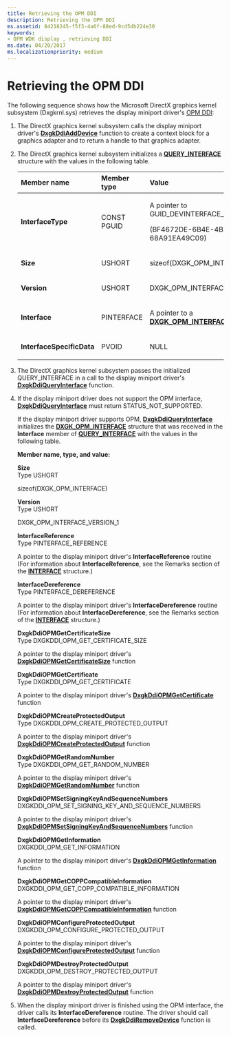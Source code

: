 ```yaml
---
title: Retrieving the OPM DDI
description: Retrieving the OPM DDI
ms.assetid: 84218245-f5f3-4a6f-88ed-9cd5db224e30
keywords:
- OPM WDK display , retrieving DDI
ms.date: 04/20/2017
ms.localizationpriority: medium
---
```


# Retrieving the OPM DDI


The following sequence shows how the Microsoft DirectX graphics kernel subsystem (Dxgkrnl.sys) retrieves the display miniport driver's [OPM DDI](supporting-output-protection-manager.md):

1. The DirectX graphics kernel subsystem calls the display miniport driver's [**DxgkDdiAddDevice**](https://msdn.microsoft.com/library/windows/hardware/ff559586) function to create a context block for a graphics adapter and to return a handle to that graphics adapter.

2. The DirectX graphics kernel subsystem initializes a [**QUERY\_INTERFACE**](https://msdn.microsoft.com/library/windows/hardware/ff569225) structure with the values in the following table.

   <table>
   <colgroup>
   <col width="33%" />
   <col width="33%" />
   <col width="33%" />
   </colgroup>
   <thead>
   <tr class="header">
   <th align="left">Member name</th>
   <th align="left">Member type</th>
   <th align="left">Value</th>
   </tr>
   </thead>
   <tbody>
   <tr class="odd">
   <td align="left"><p><strong>InterfaceType</strong></p></td>
   <td align="left"><p>CONST PGUID</p></td>
   <td align="left"><p>A pointer to GUID_DEVINTERFACE_OPM</p>
   <p>(BF4672DE-6B4E-4BE4-A325-68A91EA49C09)</p></td>
   </tr>
   <tr class="even">
   <td align="left"><p><strong>Size</strong></p></td>
   <td align="left"><p>USHORT</p></td>
   <td align="left"><p>sizeof(DXGK_OPM_INTERFACE)</p></td>
   </tr>
   <tr class="odd">
   <td align="left"><p><strong>Version</strong></p></td>
   <td align="left"><p>USHORT</p></td>
   <td align="left"><p>DXGK_OPM_INTERFACE_VERSION_1</p></td>
   </tr>
   <tr class="even">
   <td align="left"><p><strong>Interface</strong></p></td>
   <td align="left"><p>PINTERFACE</p></td>
   <td align="left"><p>A pointer to a <a href="https://msdn.microsoft.com/library/windows/hardware/ff561986" data-raw-source="[&lt;strong&gt;DXGK_OPM_INTERFACE&lt;/strong&gt;](https://msdn.microsoft.com/library/windows/hardware/ff561986)"><strong>DXGK_OPM_INTERFACE</strong></a> structure</p></td>
   </tr>
   <tr class="odd">
   <td align="left"><p><strong>InterfaceSpecificData</strong></p></td>
   <td align="left"><p>PVOID</p></td>
   <td align="left"><p>NULL</p></td>
   </tr>
   </tbody>
   </table>

     

3. The DirectX graphics kernel subsystem passes the initialized QUERY\_INTERFACE in a call to the display miniport driver's [**DxgkDdiQueryInterface**](https://msdn.microsoft.com/library/windows/hardware/ff559764) function.

4. If the display miniport driver does not support the OPM interface, [**DxgkDdiQueryInterface**](https://msdn.microsoft.com/library/windows/hardware/ff559764) must return STATUS\_NOT\_SUPPORTED.

   If the display miniport driver supports OPM, [**DxgkDdiQueryInterface**](https://msdn.microsoft.com/library/windows/hardware/ff559764) initializes the [**DXGK\_OPM\_INTERFACE**](https://msdn.microsoft.com/library/windows/hardware/ff561986) structure that was received in the **Interface** member of [**QUERY\_INTERFACE**](https://msdn.microsoft.com/library/windows/hardware/ff569225) with the values in the following table.

   **Member name, type, and value:**

   <span id="Size"></span><span id="size"></span><span id="SIZE"></span>**Size**  
   Type USHORT

   sizeof(DXGK\_OPM\_INTERFACE)

   <span id="Version"></span><span id="version"></span><span id="VERSION"></span>**Version**  
   Type USHORT

   DXGK\_OPM\_INTERFACE\_VERSION\_1

   <span id="InterfaceReference"></span><span id="interfacereference"></span><span id="INTERFACEREFERENCE"></span>**InterfaceReference**  
   Type PINTERFACE\_REFERENCE

   A pointer to the display miniport driver's **InterfaceReference** routine (For information about **InterfaceReference**, see the Remarks section of the [**INTERFACE**](https://msdn.microsoft.com/library/windows/hardware/ff547825) structure.)

   <span id="InterfaceDereference"></span><span id="interfacedereference"></span><span id="INTERFACEDEREFERENCE"></span>**InterfaceDereference**  
   Type PINTERFACE\_DEREFERENCE

   A pointer to the display miniport driver's **InterfaceDereference** routine (For information about **InterfaceDereference**, see the Remarks section of the [**INTERFACE**](https://msdn.microsoft.com/library/windows/hardware/ff547825) structure.)

   <span id="DxgkDdiOPMGetCertificateSize"></span><span id="dxgkddiopmgetcertificatesize"></span><span id="DXGKDDIOPMGETCERTIFICATESIZE"></span>**DxgkDdiOPMGetCertificateSize**  
   Type DXGKDDI\_OPM\_GET\_CERTIFICATE\_SIZE

   A pointer to the display miniport driver's [**DxgkDdiOPMGetCertificateSize**](https://msdn.microsoft.com/library/windows/hardware/ff559715) function

   <span id="DxgkDdiOPMGetCertificate"></span><span id="dxgkddiopmgetcertificate"></span><span id="DXGKDDIOPMGETCERTIFICATE"></span>**DxgkDdiOPMGetCertificate**  
   Type DXGKDDI\_OPM\_GET\_CERTIFICATE

   A pointer to the display miniport driver's [**DxgkDdiOPMGetCertificate**](https://msdn.microsoft.com/library/windows/hardware/ff559711) function

   <span id="DxgkDdiOPMCreateProtectedOutput"></span><span id="dxgkddiopmcreateprotectedoutput"></span><span id="DXGKDDIOPMCREATEPROTECTEDOUTPUT"></span>**DxgkDdiOPMCreateProtectedOutput**  
   Type DXGKDDI\_OPM\_CREATE\_PROTECTED\_OUTPUT

   A pointer to the display miniport driver's [**DxgkDdiOPMCreateProtectedOutput**](https://msdn.microsoft.com/library/windows/hardware/ff559705) function

   <span id="DxgkDdiOPMGetRandomNumber"></span><span id="dxgkddiopmgetrandomnumber"></span><span id="DXGKDDIOPMGETRANDOMNUMBER"></span>**DxgkDdiOPMGetRandomNumber**  
   Type DXGKDDI\_OPM\_GET\_RANDOM\_NUMBER

   A pointer to the display miniport driver's [**DxgkDdiOPMGetRandomNumber**](https://msdn.microsoft.com/library/windows/hardware/ff559730) function

   <span id="DxgkDdiOPMSetSigningKeyAndSequenceNumbers"></span><span id="dxgkddiopmsetsigningkeyandsequencenumbers"></span><span id="DXGKDDIOPMSETSIGNINGKEYANDSEQUENCENUMBERS"></span>**DxgkDdiOPMSetSigningKeyAndSequenceNumbers**  
   DXGKDDI\_OPM\_SET\_SIGNING\_KEY\_AND\_SEQUENCE\_NUMBERS

   A pointer to the display miniport driver's [**DxgkDdiOPMSetSigningKeyAndSequenceNumbers**](https://msdn.microsoft.com/library/windows/hardware/ff559735) function

   <span id="DxgkDdiOPMGetInformation"></span><span id="dxgkddiopmgetinformation"></span><span id="DXGKDDIOPMGETINFORMATION"></span>**DxgkDdiOPMGetInformation**  
   DXGKDDI\_OPM\_GET\_INFORMATION

   A pointer to the display miniport driver's [**DxgkDdiOPMGetInformation**](https://msdn.microsoft.com/library/windows/hardware/ff559725) function

   <span id="DxgkDdiOPMGetCOPPCompatibleInformation"></span><span id="dxgkddiopmgetcoppcompatibleinformation"></span><span id="DXGKDDIOPMGETCOPPCOMPATIBLEINFORMATION"></span>**DxgkDdiOPMGetCOPPCompatibleInformation**  
   DXGKDDI\_OPM\_GET\_COPP\_COMPATIBLE\_INFORMATION

   A pointer to the display miniport driver's [**DxgkDdiOPMGetCOPPCompatibleInformation**](https://msdn.microsoft.com/library/windows/hardware/ff559720) function

   <span id="DxgkDdiOPMConfigureProtectedOutput"></span><span id="dxgkddiopmconfigureprotectedoutput"></span><span id="DXGKDDIOPMCONFIGUREPROTECTEDOUTPUT"></span>**DxgkDdiOPMConfigureProtectedOutput**  
   DXGKDDI\_OPM\_CONFIGURE\_PROTECTED\_OUTPUT

   A pointer to the display miniport driver's [**DxgkDdiOPMConfigureProtectedOutput**](https://msdn.microsoft.com/library/windows/hardware/ff559701) function

   <span id="DxgkDdiOPMDestroyProtectedOutput"></span><span id="dxgkddiopmdestroyprotectedoutput"></span><span id="DXGKDDIOPMDESTROYPROTECTEDOUTPUT"></span>**DxgkDdiOPMDestroyProtectedOutput**  
   DXGKDDI\_OPM\_DESTROY\_PROTECTED\_OUTPUT

   A pointer to the display miniport driver's [**DxgkDdiOPMDestroyProtectedOutput**](https://msdn.microsoft.com/library/windows/hardware/ff559708) function

5. When the display miniport driver is finished using the OPM interface, the driver calls its **InterfaceDereference** routine. The driver should call **InterfaceDereference** before its [**DxgkDdiRemoveDevice**](https://msdn.microsoft.com/library/windows/hardware/ff559789) function is called.

 

 






